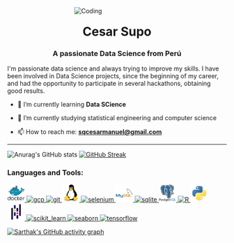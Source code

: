 <img align="right" alt="Coding" width="350" src="https://lh4.googleusercontent.com/_BuzO2e9ldH0HG0ABB2pjeKc4YiusY__T47JxlFw4E0gawVNhUEbD7VN14fTWC9qQcfgd11H8jRBMg=w1365-h660-rw"/>
<h1 align="center">Cesar Supo</h1>
<h3 align="center">A passionate Data Science from Perú</h3>

I'm passionate data science and always trying to improve my skills.
I have been involved in Data Science projects, since the beginning of my career, and had the opportunity to participate in several hackathons, obtaining good results.


- 🌱 I’m currently learning **Data SCience**

- 🔭 I’m currently studying statistical engineering and computer science

- 📫 How to reach me: **sqcesarmanuel@gmail.com**

---

![Anurag's GitHub stats](https://github-readme-stats.vercel.app/api?username=cesarmsq&show_icons=true&theme=dark)
[![GitHub Streak](https://github-readme-streak-stats.herokuapp.com?user=cesarmsq&theme=dark&date_format=j%20M%5B%20Y%5D)](https://git.io/streak-stats)

<h3 align="left">Languages and Tools:</h3>
<p align="left"> <a href="https://www.docker.com/" target="_blank" rel="noreferrer"> <img src="https://raw.githubusercontent.com/devicons/devicon/master/icons/docker/docker-original-wordmark.svg" alt="docker" width="40" height="40"/> </a> 
<a href="https://cloud.google.com" target="_blank" rel="noreferrer"> <img src="https://www.vectorlogo.zone/logos/google_cloud/google_cloud-icon.svg" alt="gcp" width="40" height="40"/> </a> 
  <a href="https://git-scm.com/" target="_blank" rel="noreferrer"> <img src="https://www.vectorlogo.zone/logos/git-scm/git-scm-icon.svg" alt="git" width="40" height="40"/> </a> 
  <a href="https://www.linux.org/" target="_blank" rel="noreferrer"> <img src="https://raw.githubusercontent.com/devicons/devicon/master/icons/linux/linux-original.svg" alt="linux" width="40" height="40"/> </a> 
   <a href="https://www.selenium.dev" target="_blank" rel="noreferrer"> <img src="https://raw.githubusercontent.com/detain/svg-logos/780f25886640cef088af994181646db2f6b1a3f8/svg/selenium-logo.svg" alt="selenium" width="40" height="40"/> </a>  
  <a href="https://www.mysql.com/" target="_blank" rel="noreferrer"> <img src="https://raw.githubusercontent.com/devicons/devicon/master/icons/mysql/mysql-original-wordmark.svg" alt="mysql" width="40" height="40"/> 
  <a href="https://www.sqlite.org/" target="_blank" rel="noreferrer"> <img src="https://www.vectorlogo.zone/logos/sqlite/sqlite-icon.svg" alt="sqlite" width="40" height="40"/> </a> </a> 
  <a href="https://www.postgresql.org" target="_blank" rel="noreferrer"> <img src="https://raw.githubusercontent.com/devicons/devicon/master/icons/postgresql/postgresql-original-wordmark.svg" alt="postgresql" width="40" height="40"/> </a>
  <a href="https://www.r-project.org/" target="_blank" rel="noreferrer"> <img src="https://2.bp.blogspot.com/-qC0FsLaWTdo/WPybjbm3EbI/AAAAAAAAAL8/HfACE3fXQ0IUpa9ohdv-vybVnKNRBOg1wCLcB/s1600/Rlogo.png" alt="R" width="40" height="40"/> </a>
  <a href="https://www.python.org" target="_blank" rel="noreferrer"> <img src="https://raw.githubusercontent.com/devicons/devicon/master/icons/python/python-original.svg" alt="python" width="40" height="40"/> </a>
   <a href="https://pandas.pydata.org/" target="_blank" rel="noreferrer"> <img src="https://raw.githubusercontent.com/devicons/devicon/2ae2a900d2f041da66e950e4d48052658d850630/icons/pandas/pandas-original.svg" alt="pandas" width="40" height="40"/> </a> 
  <a href="https://scikit-learn.org/" target="_blank" rel="noreferrer"> <img src="https://upload.wikimedia.org/wikipedia/commons/0/05/Scikit_learn_logo_small.svg" alt="scikit_learn" width="40" height="40"/> </a> 
  <a href="https://seaborn.pydata.org/" target="_blank" rel="noreferrer"> <img src="https://seaborn.pydata.org/_images/logo-mark-lightbg.svg" alt="seaborn" width="40" height="40"/> </a> 
  <a href="https://www.tensorflow.org" target="_blank" rel="noreferrer"> <img src="https://www.vectorlogo.zone/logos/tensorflow/tensorflow-icon.svg" alt="tensorflow" width="40" height="40"/> </a> </p>
  
 [![Sarthak's GitHub activity graph](https://activity-graph.herokuapp.com/graph?username=cesarmsq&&theme=xcode)](https://github.com/cesarmsq)
